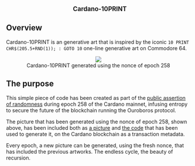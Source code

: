 <p align="center">
  <big><strong>Cardano-10PRINT</strong></big>
</p>

## Overview

Cardano-10PRINT is an generative art that is inspired by the iconic `10 PRINT CHR$(205.5+RND(1)); : GOTO 10` one-line generative art on Commodore 64.

<p align="center">
  <img src="https://ipfs.blockfrost.dev/ipfs/QmTfmJUrJRRrEzuKJvBNmG1RSX92GRwTBqwurUqdy8DLAs" />
  <br />
  Cardano-10PRINT generated using the nonce of epoch 258
</p>

## The purpose

This simple piece of code has been created as part of the [public assertion of randomness](https://iohk.io/en/blog/posts/2021/03/29/the-secure-transition-to-decentralization/) during epoch 258 of the Cardano mainnet, infusing entropy to secure the future of the blockchain running the Ouroboros protocol.

The picture that has been generated using the nonce of epoch 258, shown above, has been included both as [a picture](https://adastat.net/transactions/303314cacc082691c68ea8912a365e7128cc0f6ae7b6773b7b96d45870c7ff03) and [the code](https://adastat.net/transactions/8174d9f80d9d35f39e8856f2e6b26c4623409af46423f58bf54628962cedc837) that has been used to generate it, on the Cardano blockchain as a transaction metadata.

Every epoch, a new picture can be generated, using the fresh nonce, that has included the previous artworks. The endless cycle, the beauty of recursion.
